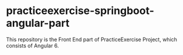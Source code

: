 # practiceexercise-springboot-angular-part
This repository is the Front End part of PracticeExercise Project, which consists of Angular 6. 
